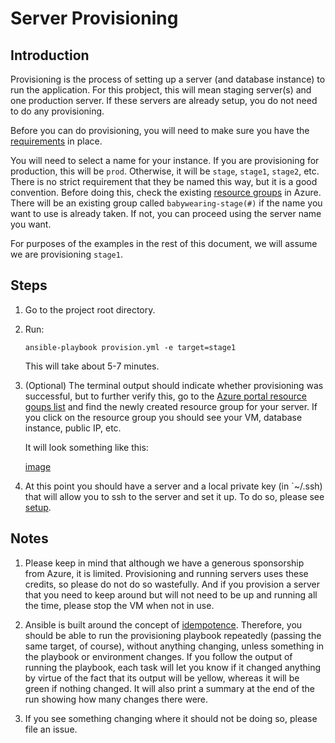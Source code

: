 # Server Provisioning

## Introduction

Provisioning is the process of setting up a server (and database instance) to run the application. For this probject,
this will mean staging server(s) and one production server. If these servers are already setup, you do not need to
do any provisioning.

Before you can do provisioning, you will need to make sure you have the [requirements](requirements.md) in place.

You will need to select a name for your instance. If you are provisioning for production, this will be `prod`. Otherwise,
it will be `stage`, `stage1`, `stage2`, etc. There is no strict requirement that they be named this way, but it is
a good convention. Before doing this, check the existing [resource groups](https://portal.azure.com/#blade/HubsExtension/BrowseResourceGroups) in Azure.
There will be an existing group called `babywearing-stage(#)` if the name you want to use is already taken. If not,
you can proceed using the server name you want. 

For purposes of the examples in the rest of this document, we will assume we are provisioning `stage1`.

## Steps

1. Go to the project root directory.
2. Run:

    ```
    ansible-playbook provision.yml -e target=stage1
    ```

    This will take about 5-7 minutes.

3. (Optional) The terminal output should indicate whether provisioning was successful, but to further verify this,
 go to the [Azure portal resource goups list](https://portal.azure.com/#blade/HubsExtension/BrowseResourceGroups) and find the newly created resource group for your server. If
 you click on the resource group you should see your VM, database instance, public IP, etc. 
 
     It will look something like this:
     
     [image](images/azure_resource_group.png)
    
4. At this point you should have a server and a local private key (in `~/.ssh) that will allow you to ssh to the server
and set it up. To do so, please see [setup](setup.md).


## Notes
    
1. Please keep in mind that although we have a generous sponsorship from Azure, it is limited. Provisioning and
running servers uses these credits, so please do not do so wastefully. And if you provision a server that you
need to keep around but will not need to be up and running all the time, please stop the VM when not in use.

2. Ansible is built around the concept of [idempotence](https://en.wikipedia.org/wiki/Idempotence). Therefore, you should
be able to run the provisioning playbook repeatedly (passing the same target, of course), without anything changing,
unless something in the playbook or environment changes. If you follow the output of running the playbook, each task
will let you know if it changed anything by virtue of the fact that its output will be yellow, whereas it will be green
if nothing changed. It will also print a summary at the end of the run showing how many changes there were.

3. If you see something changing where it should not be doing so, please file an issue.

